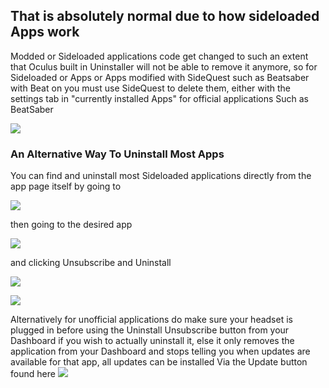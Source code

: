 ## That is absolutely normal due to how sideloaded Apps work

Modded or Sideloaded applications code get changed to such an extent that Oculus built in Uninstaller will not be able to remove it anymore, so for Sideloaded or Apps or Apps modified with SideQuest such as Beatsaber with Beat on you must use SideQuest to delete them, either with the settings tab in "currently installed Apps" for official applications Such as BeatSaber

![](https://cdn.discordapp.com/attachments/608376262347587595/608446098796838916/Screenshot_1084.png)


### An Alternative  Way To Uninstall Most Apps

You can find and uninstall most Sideloaded applications directly from the app page itself by going to

![](https://cdn.discordapp.com/attachments/608376262347587595/608452765387194379/Dashboard_zoomed.png)

then going to the desired app

![](https://cdn.discordapp.com/attachments/608376262347587595/608453849761447946/open_dashboard_app.png)

and clicking Unsubscribe and Uninstall

![](https://cdn.discordapp.com/attachments/608376262347587595/60845036.5452582952/Open_subscriped_app.png)

![](https://cdn.discordapp.com/attachments/608376262347587595/608450707464388620/Unsub_and_uninstall.png)


Alternatively for unofficial applications do make sure your headset is plugged in before using the Uninstall Unsubscribe button from your Dashboard if you wish to actually uninstall it, else it only removes the application from your Dashboard and stops telling you when updates are available for that app, all updates can be installed Via the Update button found here
![](https://cdn.discordapp.com/attachments/608376262347587595/608458447771533336/updates2.png)